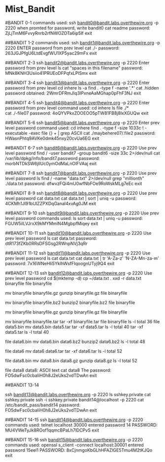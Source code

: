# Mist_Bandit
#BANDIT 0-1
commands used:
ssh bandit0@bandit.labs.overthewire.org -p 2220
when promted for password, write bandit0 
cat readme
password: ZjLjTmM6FvvyRnrb2rfNWOZOTa6ip5If
exit

##BANDIT 1-2
commands used:
ssh bandit1@bandit.labs.overthewire.org -p 2220
ENTER password from prev level
cat ./-
password: 263JGJPfgU6LtdEvgfWU1XP5yac29mFx
exit

##BANDIT 2-3
ssh bandit2@bandit.labs.overthewire.org -p 2220
Enter password from prev level
ls
cat "spaces in this filename"
password: MNk8KNH3Usiio41PRUEoDFPqfxLPlSmx
exit

##BANDIT 3-4
ssh bandit3@bandit.labs.overthewire.org -p 2220
Enter password from prev level
cd inhere
ls -a
find . -type f -name '.*'
cat .hidden
password obtained: 2WmrDFRmJIq3IPxneAaMGhap0pFhF3NJ
exit

##BANDIT 4-5
ssh bandit4@bandit.labs.overthewire.org -p 2220
Enter password from prev level
command used:
cd inhere
ls
file ./*  
cat ./-file07
password: 4oQYVPkxZOOEOO5pTW81FB8j8lxXGUQw
exit

##BANDIT 5-6
ssh bandit5@bandit.labs.overthewire.org -p 2220
Enter prev level password
command used: 
cd inhere
find . -type f -size 1033c ! -executable -exec file {} + | grep ASCII
cat ./maybehere07/.file2
password: HWasnPhtq9AVKe0dmk45nxy20cvUa6EG
exit

##BANDIT 6-7
ssh bandit6@bandit.labs.overthewire.org -p 2220
Use prev level password
find / -user bandit7 -group bandit6 -size 33c 2>/dev/null
cat /var/lib/dpkg/info/bandit7.password
password: morbNTDkSW6jIlUc0ymOdMaLnOlFVAaj
exit

##BANDIT 7-8
ssh bandit7@bandit.labs.overthewire.org -p 2220
Use prev level password
ls
find / -name "data.txt" 2>/dev/null
grep "millionth" ./data.txt
password: dfwvzFQi4mU0wfNbFOe9RoWskMLg7eEc
exit

##BANDIT 8-9
ssh bandit8@bandit.labs.overthewire.org -p 2220
Use prev level password
cat data.txt
cat data.txt | sort | uniq -u
password: 4CKMh1JI91bUIZZPXDqGanal4xvAg0JM
exit



##BANDIT 9-10
ssh bandit9@bandit.labs.overthewire.org -p 2220
Use prev level password
commands used: 
ls
sort data.txt | uniq -u
password: FGUW5ilLVJrxX9kMYMmlN4MgbpfMiqey
exit



##BANDIT 10-11
ssh bandit10@bandit.labs.overthewire.org -p 2220
Use prev level password
ls
cat data.txt
password: dtR173fZKb0RRsDFSGsg2RWnpNVj3qRr


##BANDIT 11-12
ssh bandit11@bandit.labs.overthewire.org -p 2220
Use prev level password
ls
cat data.txt
cat data.txt | tr 'A-Za-z' 'N-ZA-Mn-za-m'
password: 7x16WNeHIi5YkIhWsfFIqoognUTyj9Q4
exit


##BANDIT 12-13
ssh bandit12@bandit.labs.overthewire.org -p 2220
Use prev level password
cd $(mktemp -d)
cp ~/data.txt .
xxd -r data.txt binaryfile
file binaryfile

mv binaryfile binaryfile.gz
gunzip binaryfile.gz
file binaryfile

mv binaryfile binaryfile.bz2
bunzip2 binaryfile.bz2
file binaryfile

mv binaryfile binaryfile.gz
gunzip binaryfile.gz
file binaryfile

mv binaryfile binaryfile.tar
tar -xf binaryfile.tar
file binaryfile
ls -l
total 36
file data5.bin
mv data5.bin data5.tar
tar -xf data5.tar
ls -l
total 40
tar -xf data5.tar
ls -l
total 40

file data6.bin
mv data6.bin data6.bz2
bunzip2 data6.bz2
ls -l
total 48

file data6
mv data6 data6.tar
tar -xf data6.tar
ls -l
total 52

file data8.bin
mv data8.bin data8.gz
gunzip data8.gz
ls -l
total 52

file data8
data8: ASCII text
cat data8
The password: FO5dwFsc0cbaIiH0h8J2eUks2vdTDwAn
exit

##BANDIT 13-14

ssh bandit13@bandit.labs.overthewire.org -p 2220
ls
sshkey.private
cat sshkey.private
ssh -i sshkey.private bandit14@localhost -p 2220
cat /etc/bandit_pass/bandit14
password: FO5dwFsc0cbaIiH0h8J2eUks2vdTDwAn
exit


##BANDIT 14-15
ssh bandit14@bandit.labs.overthewire.org -p 2220
commands used:
telnet localhost 30000
entered password 14
PASSWORD: MU4VWeTyJk8ROof1qqmcBPaLh7lDCPvS
exit


##BANDIT 15-16
ssh bandit15@bandit.labs.overthewire.org -p 2220
commands used: 
openssl s_client -connect localhost:30001
entered password 15eel1
PASSWORD: 8xCjnmgoKbGLhHFAZlGE5Tmu4M2tKJQo
exit







